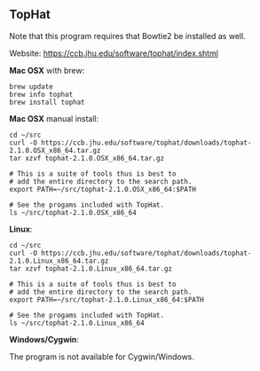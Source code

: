 ## TopHat

Note that this program requires that Bowtie2 be installed as well.

Website: https://ccb.jhu.edu/software/tophat/index.shtml

**Mac OSX** with brew:

    brew update
    brew info tophat
    brew install tophat

**Mac OSX** manual install:

    cd ~/src
    curl -O https://ccb.jhu.edu/software/tophat/downloads/tophat-2.1.0.OSX_x86_64.tar.gz
    tar xzvf tophat-2.1.0.OSX_x86_64.tar.gz

    # This is a suite of tools thus is best to
    # add the entire directory to the search path.
    export PATH=~/src/tophat-2.1.0.OSX_x86_64:$PATH

    # See the progams included with TopHat.
    ls ~/src/tophat-2.1.0.OSX_x86_64

**Linux**:

    cd ~/src
    curl -O https://ccb.jhu.edu/software/tophat/downloads/tophat-2.1.0.Linux_x86_64.tar.gz
    tar xzvf tophat-2.1.0.Linux_x86_64.tar.gz

    # This is a suite of tools thus is best to
    # add the entire directory to the search path.
    export PATH=~/src/tophat-2.1.0.Linux_x86_64:$PATH

    # See the progams included with TopHat.
    ls ~/src/tophat-2.1.0.Linux_x86_64

**Windows/Cygwin**:

The program is not available for Cygwin/Windows.